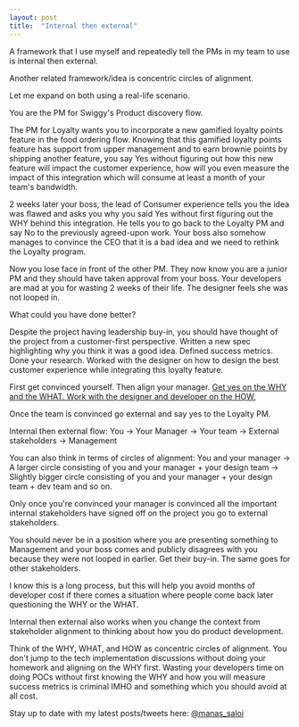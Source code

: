 ```yaml
---
layout: post
title:  "Internal then external"
---
```


A framework that I use myself and repeatedly tell the PMs in my team to use is internal then external.

Another related framework/idea is concentric circles of alignment.

Let me expand on both using a real-life scenario.

You are the PM for Swiggy's Product discovery flow.

The PM for Loyalty wants you to incorporate a new gamified loyalty points feature in the food ordering flow. Knowing that this gamified loyalty points feature has support from upper management and to earn brownie points by shipping another feature, you say Yes without figuring out how this new feature will impact the customer experience, how will you even measure the impact of this integration which will consume at least a month of your team's bandwidth.

2 weeks later your boss, the lead of Consumer experience tells you the idea was flawed and asks you why you said Yes without first figuring out the WHY behind this integration. He tells you to go back to the Loyalty PM and say No to the previously agreed-upon work. Your boss also somehow manages to convince the CEO that it is a bad idea and we need to rethink the Loyalty program.

Now you lose face in front of the other PM. They now know you are a junior PM and they should have taken approval from your boss. Your developers are mad at you for wasting 2 weeks of their life. The designer feels she was not looped in.

What could you have done better?

Despite the project having leadership buy-in, you should have thought of the project from a customer-first perspective. Written a new spec highlighting why you think it was a good idea. Defined success metrics. Done your research. Worked with the designer on how to design the best customer experience while integrating this loyalty feature.

First get convinced yourself. Then align your manager. [Get yes on the WHY and the WHAT. Work with the designer and developer on the HOW.](https://manassaloi.com/2021/01/13/planning-feature.html)

Once the team is convinced go external and say yes to the Loyalty PM.

Internal then external flow:
You -> Your Manager -> Your team -> External stakeholders -> Management

You can also think in terms of circles of alignment:
You and your manager -> A larger circle consisting of you and your manager + your design team -> Slightly bigger circle consisting of you and your manager + your design team + dev team and so on.

Only once you're convinced your manager is convinced all the important internal stakeholders have signed off on the project you go to external stakeholders.

You should never be in a position where you are presenting something to Management and your boss comes and publicly disagrees with you because they were not looped in earlier. Get their buy-in. The same goes for other stakeholders.

I know this is a long process, but this will help you avoid months of developer cost if there comes a situation where people come back later questioning the WHY or the WHAT.

Internal then external also works when you change the context from stakeholder alignment to thinking about how you do product development.

Think of the WHY, WHAT, and HOW as concentric circles of alignment. You don't jump to the tech implementation discussions without doing your homework and aligning on the WHY first. Wasting your developers time on doing POCs without first knowing the WHY and how you will measure success metrics is criminal IMHO and something which you should avoid at all cost.


Stay up to date with my latest posts/tweets here: [@manas_saloi](http://twitter.com/manas_saloi)
